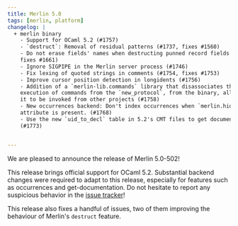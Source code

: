 ```yaml
---
title: Merlin 5.0
tags: [merlin, platform]
changelog: |
  + merlin binary
    - Support for OCaml 5.2 (#1757)
    - `destruct`: Removal of residual patterns (#1737, fixes #1560)
    - Do not erase fields' names when destructing punned record fields (#1734,
    fixes #1661)
    - Ignore SIGPIPE in the Merlin server process (#1746)
    - Fix lexing of quoted strings in comments (#1754, fixes #1753)
    - Improve cursor position detection in longidents (#1756)
    - Addition of a `merlin-lib.commands` library that disassociates the
    execution of commands from the `new_protocol`, from the binary, allowing
    it to be invoked from other projects (#1758)
    - New occurrences backend: Don't index occurrences when `merlin.hide`
    attribute is present. (#1768)
    - Use the new `uid_to_decl` table in 5.2's CMT files to get documentation.
    (#1773)


---
```


We are pleased to announce the release of Merlin 5.0-502!

This release brings official support for OCaml 5.2. Substantial backend changes were required to adapt to this release, especially for features such as occurrences and get-documentation. Do not hesitate to report any suspicious behavior in the [issue tracker](https://github.com/ocaml/merlin/issues)!

This release also fixes a handful of issues, two of them improving the behaviour of Merlin's `destruct` feature.
